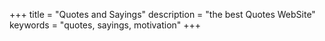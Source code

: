 +++
title = "Quotes and Sayings"
description = "the best Quotes WebSite"
keywords = "quotes, sayings, motivation"
+++

